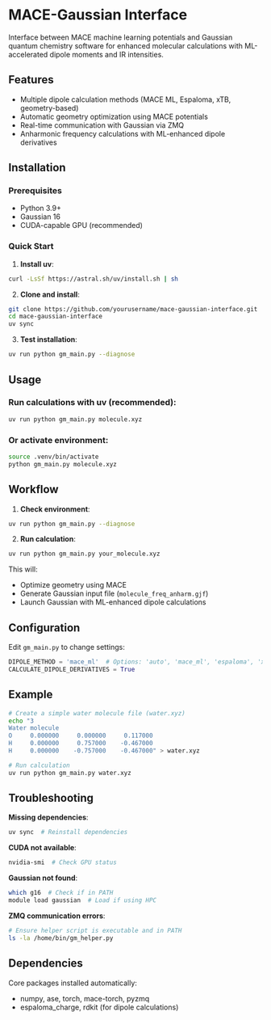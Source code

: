 # MACE-Gaussian Interface

Interface between MACE machine learning potentials and Gaussian quantum chemistry software for enhanced molecular calculations with ML-accelerated dipole moments and IR intensities.

## Features

- Multiple dipole calculation methods (MACE ML, Espaloma, xTB, geometry-based)
- Automatic geometry optimization using MACE potentials
- Real-time communication with Gaussian via ZMQ
- Anharmonic frequency calculations with ML-enhanced dipole derivatives

## Installation

### Prerequisites

- Python 3.9+
- Gaussian 16
- CUDA-capable GPU (recommended)

### Quick Start

1. **Install uv**:
```bash
curl -LsSf https://astral.sh/uv/install.sh | sh
```

2. **Clone and install**:
```bash
git clone https://github.com/yourusername/mace-gaussian-interface.git
cd mace-gaussian-interface
uv sync
```

3. **Test installation**:
```bash
uv run python gm_main.py --diagnose
```

## Usage

### Run calculations with uv (recommended):
```bash
uv run python gm_main.py molecule.xyz
```

### Or activate environment:
```bash
source .venv/bin/activate
python gm_main.py molecule.xyz
```

## Workflow

1. **Check environment**:
```bash
uv run python gm_main.py --diagnose
```

2. **Run calculation**:
```bash
uv run python gm_main.py your_molecule.xyz
```

This will:
- Optimize geometry using MACE
- Generate Gaussian input file (`molecule_freq_anharm.gjf`)
- Launch Gaussian with ML-enhanced dipole calculations

## Configuration

Edit `gm_main.py` to change settings:

```python
DIPOLE_METHOD = 'mace_ml'  # Options: 'auto', 'mace_ml', 'espaloma', 'xtb', 'geometry'
CALCULATE_DIPOLE_DERIVATIVES = True
```

## Example

```bash
# Create a simple water molecule file (water.xyz)
echo "3
Water molecule
O     0.000000     0.000000     0.117000
H     0.000000     0.757000    -0.467000  
H     0.000000    -0.757000    -0.467000" > water.xyz

# Run calculation
uv run python gm_main.py water.xyz
```

## Troubleshooting

**Missing dependencies**:
```bash
uv sync  # Reinstall dependencies
```

**CUDA not available**:
```bash
nvidia-smi  # Check GPU status
```

**Gaussian not found**:
```bash
which g16  # Check if in PATH
module load gaussian  # Load if using HPC
```

**ZMQ communication errors**:
```bash
# Ensure helper script is executable and in PATH
ls -la /home/bin/gm_helper.py
```

## Dependencies

Core packages installed automatically:
- numpy, ase, torch, mace-torch, pyzmq
- espaloma_charge, rdkit (for dipole calculations)
